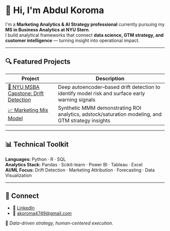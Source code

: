# 👋 Hi, I'm Abdul Koroma

I'm a **Marketing Analytics & AI Strategy professional** currently pursuing my **MS in Business Analytics at NYU Stern**.  
I build analytical frameworks that connect **data science, GTM strategy, and customer intelligence** — turning insight into operational impact.

---

## 🔍 Featured Projects

| Project | Description |
|----------|--------------|
| [🧠 NYU MSBA Capstone: Drift Detection](https://github.com/abdulkoroma/nyu-msba-capstone-drift-detection) | Deep autoencoder–based drift detection to identify model risk and surface early warning signals |
| [📈 Marketing Mix Model](https://github.com/abdulkoroma/marketing-mix-model) | Synthetic MMM demonstrating ROI analytics, adstock/saturation modeling, and GTM strategy insights |

---

## 📊 Technical Toolkit
**Languages:** Python · R · SQL  
**Analytics Stack:** Pandas · Scikit-learn · Power BI · Tableau · Excel  
**AI/ML Focus:** Drift Detection · Marketing Attribution · Forecasting · Data Visualization  

---

## 💼 Connect
- 🔗 [LinkedIn](https://www.linkedin.com/in/abdul-koroma-61019397)  
- 📧 [akoroma4749@gmail.com](mailto:akoroma4749@gmail.com)

📍 *Data-driven strategy, human-centered execution.*
